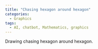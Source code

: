 ```yaml
---
title: "Chasing hexagon around hexagon"
categories:
  - Graphics
tags:
  - AI, chatbot, Mathematics, graphics
---
```


Drawing chasing hexagon around hexagon.

<canvas id="hexagonCanvas" width="600" height="600"></canvas>
<script> 
        const canvas = document.getElementById('hexagonCanvas');
        const ctx = canvas.getContext('2d');
        const centerX = canvas.width / 2;
        const centerY = canvas.height / 2;
        const hexagonRadius = 100;
        const newhexagonRadius = 100;

        // Function to calculate a point on the hexagon given an angle
        function gethexagonPoints(centerX, centerY, radius, rotationAngle = 0) {
            const points = [];
            for (let i = 0; i < 6; i++) {
                const angle = (2 * Math.PI * i / 6) + rotationAngle;
                const x = centerX + radius * Math.cos(angle);
                const y = centerY + radius * Math.sin(angle);
                points.push({x, y});
            }
            return points;
        }

        // Function to draw a hexagon given a set of points
        function drawPolygon(points) {
            ctx.beginPath();
            ctx.moveTo(points[0].x, points[0].y);
            for (let i = 1; i < points.length; i++) {
                ctx.lineTo(points[i].x, points[i].y);
            }
            ctx.closePath();
            ctx.stroke();
        }

        // Function to calculate the midpoint of an edge
        function calculateMidpoint(p1, p2) {
            return {
                x: (p1.x + p2.x) / 2,
                y: (p1.y + p2.y) / 2
            };
        }

        // Function to find the vector A and calculate the new center for the translated hexagon
        function findNewhexagonCenter(center, midpoint) {
            const vectorA = {
                x: midpoint.x - center.x,
                y: midpoint.y - center.y
            };
            const newCenter = {
                x: center.x + 2 * vectorA.x,
                y: center.y + 2 * vectorA.y
            };
            return newCenter;
        }

        // Main function to generate the hexagons and draw them
        function generateAndDrawhexagons() {
            // Original hexagon points
            const originalhexagon = gethexagonPoints(centerX, centerY, hexagonRadius);

            // Draw the original hexagon
            ctx.strokeStyle = 'red';
            drawPolygon(originalhexagon);
            drawChasingPolygon(originalhexagon, 40);

            // Loop through each edge of the original hexagon
            for (let i = 0; i < originalhexagon.length; i++) {
                const p1 = originalhexagon[i];
                const p2 = originalhexagon[(i + 1) % originalhexagon.length];

                const angle =  -60 * Math.PI/180;

                // Calculate the midpoint of the edge
                const midpoint = calculateMidpoint(p1, p2);

                // Find the center of the new hexagon
                const newCenter = findNewhexagonCenter({x: centerX, y: centerY}, midpoint);

                // Draw the new hexagon rotated by the edge angle
                ctx.strokeStyle = 'blue';
                const rotatedhexagon = gethexagonPoints(newCenter.x, newCenter.y, newhexagonRadius, angle);
                drawPolygon(rotatedhexagon);
                drawChasingPolygon(rotatedhexagon, 40);
            }
        }

    function drawhexagon(points) {
        let edges = [];
        ctx.beginPath();
        for (let i = 0; i < points.length; i++) {
            const startPoint = points[i];
            const endPoint = points[(i + 1) % points.length]; // Connect the last point to the first
	    ctx.strokeStyle = `hsl(${(i / points.length) * 360}, 100%, 50%)`;
            ctx.beginPath();
            ctx.moveTo(startPoint.x, startPoint.y);
            ctx.lineTo(endPoint.x, endPoint.y);
            edges.push([startPoint, endPoint]);
            ctx.stroke();
        }
        return edges;
    }

    // Function to calculate the next hexagon's points
    function getNexthexagonPoints(previousEdges) {
        let newPoints = [];

        // For each edge, calculate a point 1/10th along the line
        for (let i = 0; i < previousEdges.length; i++) {
            const startPoint = previousEdges[i][0];
            const endPoint = previousEdges[i][1];

            // Calculate 1/10th point along the line
            const newPoint = {
                x: startPoint.x + (endPoint.x - startPoint.x) * 0.1,
                y: startPoint.y + (endPoint.y - startPoint.y) * 0.1
            };
            newPoints.push(newPoint);
        }

        return newPoints;
    }

    // Function to create the hexagons iteratively
    function drawChasingPolygon(initialPoints, iterations) {
        let currentPoints = initialPoints;
        for (let i = 0; i < iterations; i++) {
            const edges = drawhexagon(currentPoints);
            //hexagonsEdges.push(edges); // Store the edges
            currentPoints = getNexthexagonPoints(edges); // Calculate the next hexagon's points
        }
    }

    generateAndDrawhexagons();
</script>
